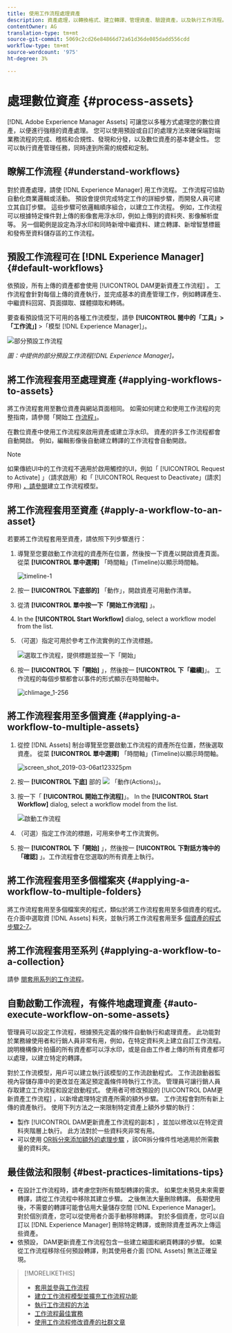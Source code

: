 ```yaml
---
title: 使用工作流程處理資產
description: 資產處理，以轉換格式、建立轉譯、管理資產、驗證資產，以及執行工作流程。
contentOwner: AG
translation-type: tm+mt
source-git-commit: 5069c2cd26e84866d72a61d36de085dadd556cdd
workflow-type: tm+mt
source-wordcount: '975'
ht-degree: 3%

---
```



# 處理數位資產 {#process-assets}

[!DNL Adobe Experience Manager Assets] 可讓您以多種方式處理您的數位資產，以便進行強穩的資產處理。 您可以使用預設或自訂的處理方法來確保端對端業務流程的完成、稽核和合規性、發現和分發，以及數位資產的基本健全性。 您可以執行資產管理任務，同時達到所需的規模和定制。

## 瞭解工作流程 {#understand-workflows}

對於資產處理，請使 [!DNL Experience Manager] 用工作流程。 工作流程可協助自動化商業邏輯或活動。 預設會提供完成特定工作的詳細步驟，而開發人員可建立其自訂步驟。 這些步驟可依邏輯順序組合，以建立工作流程。 例如，工作流程可以根據特定條件對上傳的影像套用浮水印，例如上傳到的資料夾、影像解析度等。 另一個範例是設定為浮水印和同時新增中繼資料、建立轉譯、新增智慧標籤和發佈至資料儲存區的工作流程。

## 預設工作流程可在 [!DNL Experience Manager] {#default-workflows}

依預設，所有上傳的資產都會使用 [!UICONTROL DAM更新資產工作流程] 。 工作流程會針對每個上傳的資產執行，並完成基本的資產管理工作，例如轉譯產生、中繼資料回寫、頁面擷取、媒體擷取和轉碼。

要查看預設情況下可用的各種工作流模型，請參 **[!UICONTROL 閱中的「工具」>「工作流」]** >「模型 [!DNL Experience Manager]」。

![部分預設工作流程](assets/aem-default-workflows.png)

*圖：中提供的部分預設工作流程[!DNL Experience Manager]。*

## 將工作流程套用至處理資產 {#applying-workflows-to-assets}

將工作流程套用至數位資產與網站頁面相同。 如需如何建立和使用工作流程的完整指南，請參閱「開始工 [作流程」](/help/sites-authoring/workflows-participating.md)。

在數位資產中使用工作流程來啟用資產或建立浮水印。 資產的許多工作流程都會自動開啟。 例如，編輯影像後自動建立轉譯的工作流程會自動開啟。

>[!NOTE]
>
>如果傳統UI中的工作流程不適用於啟用觸控的UI，例如「 [!UICONTROL Request to Activate] 」（請求啟用）和「 [!UICONTROL Request to Deactivate」(請求]停用) [，請參閱](/help/sites-developing/workflows-models.md#classic2touchui)建立工作流程模型。

## 將工作流程套用至資產 {#apply-a-workflow-to-an-asset}

<!-- 
TBD: Add animated GIF for these steps instead of all these screenshots.
-->
若要將工作流程套用至資產，請依照下列步驟進行：

1. 導覽至您要啟動工作流程的資產所在位置，然後按一下資產以開啟資產頁面。 從菜 **[!UICONTROL 單中選擇]** 「時間軸」(Timeline)以顯示時間軸。

   ![timeline-1](assets/timeline.png)

1. 按一 **[!UICONTROL 下底部的]** 「動作」，開啟資產可用動作清單。

1. 從清 **[!UICONTROL 單中按一下「開始工作流程]** 」。

1. In the **[!UICONTROL Start Workflow]** dialog, select a workflow model from the list.

1. （可選）指定可用於參考工作流實例的工作流標題。

   ![選取工作流程，提供標題並按一下「開始」](assets/start-workflow.png)

1. 按一 **[!UICONTROL 下「開始]** 」，然後按一 **[!UICONTROL 下「繼續]**」。 工作流程的每個步驟都會以事件的形式顯示在時間軸中。

   ![chlimage_1-256](assets/chlimage_1-52.png)

## 將工作流程套用至多個資產 {#applying-a-workflow-to-multiple-assets}

1. 從控 [!DNL Assets] 制台導覽至您要啟動工作流程的資產所在位置，然後選取資產。 從菜 **[!UICONTROL 單中選擇]** 「時間軸」(Timeline)以顯示時間軸。

   ![screen_shot_2019-03-06at123325pm](assets/chlimage_1-136.png)

1. 按一 **[!UICONTROL 下底]** 部的 ![](assets/do-not-localize/chevron-up-icon.png) 「動作(Actions)」。
1. 按一下「 **[!UICONTROL 開始工作流程]**」。 In the **[!UICONTROL Start Workflow]** dialog, select a workflow model from the list.

   ![啟動工作流程](assets/start-workflow.png)

1. （可選）指定工作流的標題，可用來參考工作流實例。
1. 按一 **[!UICONTROL 下「開始]** 」，然後按一 **[!UICONTROL 下對話方塊中的「確認]** 」。工作流程會在您選取的所有資產上執行。

## 將工作流程套用至多個檔案夾 {#applying-a-workflow-to-multiple-folders}

將工作流程套用至多個檔案夾的程式，類似於將工作流程套用至多個資產的程式。 在介面中選取資 [!DNL Assets] 料夾，並執行將工作流程套用至多 [個資產的程式步驟2-7](/help/assets/assets-workflow.md#applying-a-workflow-to-multiple-assets)。

## 將工作流程套用至系列 {#applying-a-workflow-to-a-collection}

請參 [閱套用系列的工作流程](/help/assets/managing-collections-touch-ui.md#running-a-workflow-on-a-collection)。

## 自動啟動工作流程，有條件地處理資產 {#auto-execute-workflow-on-some-assets}

管理員可以設定工作流程，根據預先定義的條件自動執行和處理資產。 此功能對於業務線使用者和行銷人員非常有用，例如，在特定資料夾上建立自訂工作流程。 說明機構像片拍攝的所有資產都可以浮水印，或是自由工作者上傳的所有資產都可以處理，以建立特定的轉譯。

對於工作流模型，用戶可以建立執行該模型的工作流啟動程式。 工作流啟動器監視內容儲存庫中的更改並在滿足預定義條件時執行工作流。 管理員可讓行銷人員存取建立工作流程和設定啟動程式。 使用者可修改預設的 [!UICONTROL DAM更新資產工作流程] ，以新增處理特定資產所需的額外步驟。 工作流程會對所有新上傳的資產執行。 使用下列方法之一來限制特定資產上額外步驟的執行：

* 製作 [!UICONTROL DAM更新資產工作流程的副本] ，並加以修改以在特定資料夾階層上執行。 此方法對於一些資料夾非常有用。
* 可以使用 [OR拆分來添加額外的處理步驟](/help/sites-developing/workflows-step-ref.md#or-split) ，該OR拆分條件性地適用於所需數量的資料夾。

## 最佳做法和限制 {#best-practices-limitations-tips}

* 在設計工作流程時，請考慮您對所有類型轉譯的需求。 如果您未預見未來需要轉譯，請從工作流程中移除其建立步驟。 之後無法大量刪除轉譯。 長期使用後，不需要的轉譯可能會佔用大量儲存空間 [!DNL Experience Manager]。 對於個別資產，您可以從使用者介面手動移除轉譯。 對於多個資產，您可以自訂以 [!DNL Experience Manager] 刪除特定轉譯，或刪除資產並再次上傳這些資產。
* 依預設，  DAM更新資產工作流程包含一些建立縮圖和網頁轉譯的步驟。 如果從工作流程移除任何預設轉譯，則其使用者介面 [!DNL Assets] 無法正確呈現。

>[!MORELIKETHIS]
>
>* [套用並參與工作流程](/help/sites-authoring/workflows.md)
>* [建立工作流程模型並擴充工作流程功能](/help/sites-developing/workflows.md)
>* [執行工作流程的方法](/help/sites-administering/workflows-starting.md)
>* [工作流程最佳實務](/help/sites-developing/workflows-best-practices.md)
>* [使用工作流程修改資產的社群文章](https://helpx.adobe.com/experience-manager/using/modify_asset_workflow.html)

